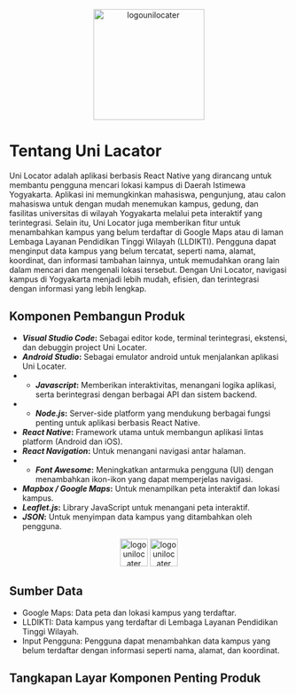 <div align="center">
  <img src="https://github.com/user-attachments/assets/91e0a0dd-b947-4ebd-b7d5-bdab0907cef8" alt="logounilocater" width="200" height="200">
</div>

# Tentang Uni Lacator
Uni Locator adalah aplikasi berbasis React Native yang dirancang untuk membantu pengguna mencari lokasi kampus di Daerah Istimewa Yogyakarta. Aplikasi ini memungkinkan mahasiswa, pengunjung, atau calon mahasiswa untuk dengan mudah menemukan kampus, gedung, dan fasilitas universitas di wilayah Yogyakarta melalui peta interaktif yang terintegrasi. Selain itu, Uni Locator juga memberikan fitur untuk menambahkan kampus yang belum terdaftar di Google Maps atau di laman Lembaga Layanan Pendidikan Tinggi Wilayah (LLDIKTI). Pengguna dapat menginput data kampus yang belum tercatat, seperti nama, alamat, koordinat, dan informasi tambahan lainnya, untuk memudahkan orang lain dalam mencari dan mengenali lokasi tersebut. Dengan Uni Locator, navigasi kampus di Yogyakarta menjadi lebih mudah, efisien, dan terintegrasi dengan informasi yang lebih lengkap.

## Komponen Pembangun Produk

- **_Visual Studio Code_:** Sebagai editor kode, terminal terintegrasi, ekstensi, dan debuggin project Uni Locater.
- **_Android Studio_:** Sebagai emulator android untuk menjalankan aplikasi Uni Locater.
- - **_Javascript_:** Memberikan interaktivitas, menangani logika aplikasi, serta berintegrasi dengan berbagai API dan sistem backend.
- - **_Node.js_:** Server-side platform yang mendukung berbagai fungsi penting untuk aplikasi berbasis React Native.
- **_React Native_:** Framework utama untuk membangun aplikasi lintas platform (Android dan iOS).
- **_React Navigation_:** Untuk menangani navigasi antar halaman.
- - **_Font Awesome_:** Meningkatkan antarmuka pengguna (UI) dengan menambahkan ikon-ikon yang dapat memperjelas navigasi.
- **_Mapbox / Google Maps_:** Untuk menampilkan peta interaktif dan lokasi kampus.
- **_Leaflet.js_:** Library JavaScript untuk menangani peta interaktif.
- **_JSON_:** Untuk menyimpan data kampus yang ditambahkan oleh pengguna.

<div align="center">
  <img src="https://github.com/user-attachments/assets/635db393-71a0-46d9-a42d-181e5f67b61e" alt="logounilocater" width="50" height="50">
  <img src="https://github.com/user-attachments/assets/966b1c68-f60b-48be-b453-17fa0485e220" alt="logounilocater" width="50" height="50">
</div>

## Sumber Data

- Google Maps: Data peta dan lokasi kampus yang terdaftar.
- LLDIKTI: Data kampus yang terdaftar di Lembaga Layanan Pendidikan Tinggi Wilayah.
- Input Pengguna: Pengguna dapat menambahkan data kampus yang belum terdaftar dengan informasi seperti nama, alamat, dan koordinat.

## Tangkapan Layar Komponen Penting Produk
